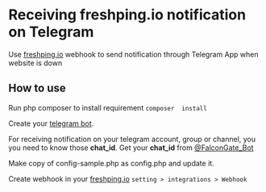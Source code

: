 # Receiving freshping.io notification on Telegram
Use [freshping.io](https://freshping.io) webhook to send notification through Telegram App when website is down

## How to use

Run php composer to install requirement
`composer  install`

Create your [telegram bot](https://core.telegram.org/bots#3-how-do-i-create-a-bot). 

For receiving notification on your telegram account, group or channel, you you need to know those **chat_id**.
Get your **chat_id** from [@FalconGate_Bot](https://github.com/A3sal0n/FalconGate/wiki/Get-Telegram-Chat-ID)

Make copy of config-sample.php as config.php and update it.

Create webhook in your [freshping.io](https://freshping.io) `setting > integrations > Webhook`
